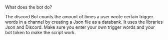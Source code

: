 What does the bot do?

The discord Bot counts the amount of times a user wrote certain trigger words in a channel by creating a Json file as a databank.
It uses the libraries Json and Discord. Make sure you enter your own trigger words and your bot token to make the script work.
